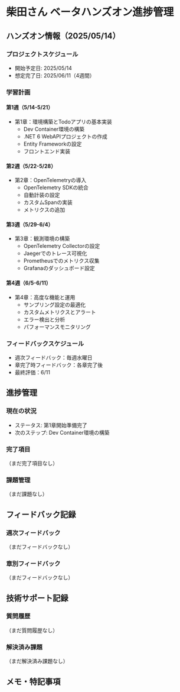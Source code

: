 # 柴田さん ベータハンズオン進捗管理

## ハンズオン情報（2025/05/14）

### プロジェクトスケジュール
- 開始予定日: 2025/05/14
- 想定完了日: 2025/06/11（4週間）

### 学習計画

#### 第1週（5/14-5/21）
- 第1章：環境構築とTodoアプリの基本実装
  - Dev Container環境の構築
  - .NET 6 WebAPIプロジェクトの作成
  - Entity Frameworkの設定
  - フロントエンド実装

#### 第2週（5/22-5/28）
- 第2章：OpenTelemetryの導入
  - OpenTelemetry SDKの統合
  - 自動計装の設定
  - カスタムSpanの実装
  - メトリクスの追加

#### 第3週（5/29-6/4）
- 第3章：観測環境の構築
  - OpenTelemetry Collectorの設定
  - Jaegerでのトレース可視化
  - Prometheusでのメトリクス収集
  - Grafanaのダッシュボード設定

#### 第4週（6/5-6/11）
- 第4章：高度な機能と運用
  - サンプリング設定の最適化
  - カスタムメトリクスとアラート
  - エラー検出と分析
  - パフォーマンスモニタリング

### フィードバックスケジュール
- 週次フィードバック：毎週水曜日
- 章完了時フィードバック：各章完了後
- 最終評価：6/11

## 進捗管理

### 現在の状況
- ステータス: 第1章開始準備完了
- 次のステップ: Dev Container環境の構築

### 完了項目
（まだ完了項目なし）

### 課題管理
（まだ課題なし）

## フィードバック記録

### 週次フィードバック
（まだフィードバックなし）

### 章別フィードバック
（まだフィードバックなし）

## 技術サポート記録

### 質問履歴
（まだ質問履歴なし）

### 解決済み課題
（まだ解決済み課題なし）

## メモ・特記事項
